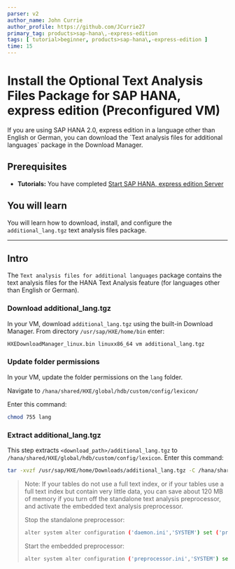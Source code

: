 ```yaml
---
parser: v2
author_name: John Currie
author_profile: https://github.com/JCurrie27
primary_tag: products>sap-hana\,-express-edition
tags: [ tutorial>beginner, products>sap-hana\,-express-edition ]
time: 15
---
```


# Install the Optional Text Analysis Files Package for SAP HANA, express edition (Preconfigured VM)
<!-- description --> If you are using SAP HANA 2.0, express edition in a language other than English or German, you can download the `Text analysis files for additional languages` package in the Download Manager.

<!-- loio604364b544704ac382b4782793852288 -->

## Prerequisites
 - **Tutorials:**  You have completed [Start SAP HANA, express edition Server](http://developers.sap.com/tutorials/hxe-ua-getting-started-vm.html)  

## You will learn
You will learn how to download, install, and configure the `additional_lang.tgz` text analysis files package.

---

## Intro
The `Text analysis files for additional languages` package contains the text analysis files for the HANA Text Analysis feature (for languages other than English or German).

### Download additional_lang.tgz


In your VM, download `additional_lang.tgz` using the built-in Download Manager. From directory `/usr/sap/HXE/home/bin` enter:

```bash
HXEDownloadManager_linux.bin linuxx86_64 vm additional_lang.tgz
```


### Update folder permissions


In your VM, update the folder permissions on the `lang` folder.

Navigate to `/hana/shared/HXE/global/hdb/custom/config/lexicon/`

Enter this command:

```bash
chmod 755 lang
```


### Extract additional_lang.tgz


This step extracts `<download_path>/additional_lang.tgz` to `/hana/shared/HXE/global/hdb/custom/config/lexicon`. Enter this command:

```bash
tar -xvzf /usr/sap/HXE/home/Downloads/additional_lang.tgz -C /hana/shared/HXE/global/hdb/custom/config/lexicon
```

> Note:
> If your tables do not use a full text index, or if your tables use a full text index but contain very little data, you can save about 120 MB of memory if you turn off the standalone text analysis preprocessor, and activate the embedded text analysis preprocessor.
>
> Stop the standalone preprocessor:
>
> ```bash
> alter system alter configuration ('daemon.ini','SYSTEM') set ('preprocessor','instances') = '0' with reconfigure;
>
> ```
>
> Start the embedded preprocessor:
>
> ```bash
> alter system alter configuration ('preprocessor.ini','SYSTEM') set ('general','embedded') = 'true' with reconfigure;
> ```
>
>

